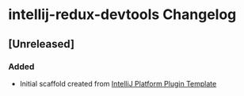 <!-- Keep a Changelog guide -> https://keepachangelog.com -->

# intellij-redux-devtools Changelog

## [Unreleased]
### Added
- Initial scaffold created from [IntelliJ Platform Plugin Template](https://github.com/JetBrains/intellij-platform-plugin-template)
